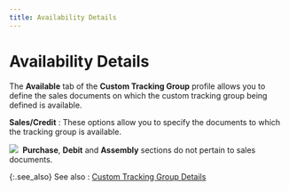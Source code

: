 ```yaml
---
title: Availability Details
---
```


# Availability Details


The **Available** tab of the **Custom Tracking Group** profile allows  you to define the sales documents on which the custom tracking group being  defined is available.


**Sales/Credit**
: These options allow you to specify the documents  to which the tracking group is available.


![]({{site.ct_baseurl}}/img/note.gif)  **Purchase**,  **Debit** and **Assembly** sections do not pertain to sales documents.


{:.see_also}
See also
: [Custom  Tracking Group Details]({{site.ct_baseurl}}/document-tracking/tracking-sales-documents/custom_tracking_group_details_for_a_sales_document.html)
